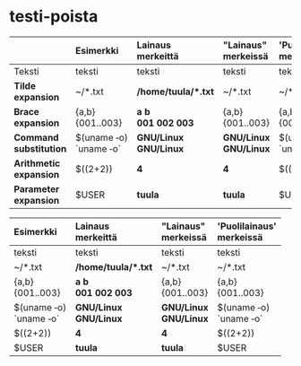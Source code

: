 # testi-poista

|   | Esimerkki | Lainaus <br>merkeittä | "Lainaus" <br>merkeissä | 'Puolilainaus' <br>merkeissä |
|:--- |:--- |:--- |:--- |:--- |
| Teksti | teksti | teksti | teksti | teksti |
| **Tilde expansion** | ~/\*.txt | **/home/tuula/\*.txt** | ~/\*.txt | ~/\*.txt |
| **Brace expansion** | {a,b}<br>{001..003} | **a b**<br>**001 002 003** | {a,b}<br>{001..003} | {a,b}<br>{001..003} |
| **Command substitution** | $(uname ‑o)<br>\`uname ‑o\` | **GNU/Linux**<br>**GNU/Linux** | **GNU/Linux**<br>**GNU/Linux** | $(uname ‑o)<br>\`uname ‑o\` |
| **Arithmetic expansion** | $((2+2)) | **4** | **4** | $((2+2)) |
| **Parameter expansion** | $USER | **tuula** | **tuula** | $USER |

| Esimerkki | Lainaus <br>merkeittä | "Lainaus" <br>merkeissä | 'Puolilainaus' <br>merkeissä |
|:--- |:--- |:--- |:--- |
| teksti | teksti | teksti | teksti |
| ~/\*.txt | **/home/tuula/\*.txt** | ~/\*.txt | ~/\*.txt |
| {a,b}<br>{001..003} | **a b**<br>**001 002 003** | {a,b}<br>{001..003} | {a,b}<br>{001..003} |
| $(uname ‑o)<br>\`uname ‑o\` | **GNU/Linux**<br>**GNU/Linux** | **GNU/Linux**<br>**GNU/Linux** | $(uname ‑o)<br>\`uname ‑o\` |
| $((2+2)) | **4** | **4** | $((2+2)) |
| $USER | **tuula** | **tuula** | $USER |

